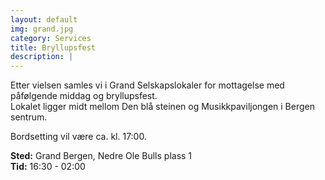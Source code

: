 ```yaml
---
layout: default
img: grand.jpg
category: Services
title: Bryllupsfest
description: |
---
```

Etter vielsen samles vi i Grand Selskapslokaler for mottagelse med påfølgende middag og bryllupsfest.<br />
Lokalet ligger midt mellom Den blå steinen og Musikkpaviljongen i Bergen sentrum.

Bordsetting vil være ca. kl. 17:00.

<b>Sted:</b> Grand Bergen, Nedre Ole Bulls plass 1 <br />
<b>Tid:</b> 16:30 - 02:00

